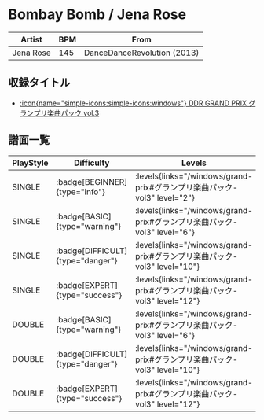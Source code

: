 # Bombay Bomb / Jena Rose

|Artist|BPM|From|
|------|---|----|
|Jena Rose|145|DanceDanceRevolution (2013)|

## 収録タイトル

- [:icon{name="simple-icons:simple-icons:windows"} DDR GRAND PRIX グランプリ楽曲パック vol.3](/windows/grand-prix#グランプリ楽曲パック-vol3)

## 譜面一覧

|PlayStyle|Difficulty|Levels|Notes|Movie|
|---------|----------|------|-----|-----|
|SINGLE| :badge[BEGINNER]{type="info"}| :levels{links="/windows/grand-prix#グランプリ楽曲パック-vol3" level="2"}|117/0||
|SINGLE| :badge[BASIC]{type="warning"}| :levels{links="/windows/grand-prix#グランプリ楽曲パック-vol3" level="6"}|181/24||
|SINGLE| :badge[DIFFICULT]{type="danger"}| :levels{links="/windows/grand-prix#グランプリ楽曲パック-vol3" level="10"}|327/0||
|SINGLE| :badge[EXPERT]{type="success"}| :levels{links="/windows/grand-prix#グランプリ楽曲パック-vol3" level="12"}|444/0||
|DOUBLE| :badge[BASIC]{type="warning"}| :levels{links="/windows/grand-prix#グランプリ楽曲パック-vol3" level="6"}|189/22||
|DOUBLE| :badge[DIFFICULT]{type="danger"}| :levels{links="/windows/grand-prix#グランプリ楽曲パック-vol3" level="10"}|327/0||
|DOUBLE| :badge[EXPERT]{type="success"}| :levels{links="/windows/grand-prix#グランプリ楽曲パック-vol3" level="12"}|440/0||
